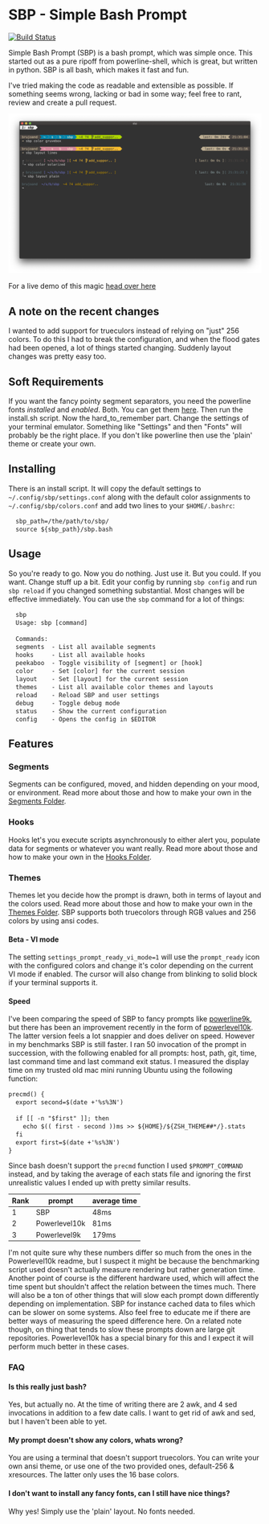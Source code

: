 # SBP - Simple Bash Prompt
[![Build Status](https://travis-ci.org/brujoand/sbp.svg?branch=master)](https://travis-ci.org/brujoand/sbp)

Simple Bash Prompt (SBP) is a bash prompt, which was simple once.
This started out as a pure ripoff from powerline-shell, which is great, but written in python.
SBP is all bash, which makes it fast and fun.

I've tried making the code as readable and extensible as possible.
If something seems wrong, lacking or bad in some way; feel free to rant, review and create a pull request.

![Screenshot](/resources/sbp_screenshot.png)

For a live demo of this magic [head over
here](https://asciinema.org/a/0efgJrqQJY2vH1XguXjX3xV1c)

## A note on the recent changes
I wanted to add support for trueculors instead of relying on "just" 256 colors.
To do this I had to break the configuration, and when the flood gates had been
opened, a lot of things started changing. Suddenly layout changes was pretty
easy too.

## Soft Requirements
If you want the fancy pointy segment separators, you need the powerline fonts _installed_ and _enabled_. Both.
You can get them [here](https://github.com/powerline/fonts).
Then run the install.sh script. Now the hard_to_remember part. Change the settings of your terminal emulator.
Something like "Settings" and then "Fonts" will probably be the right place.
If you don't like powerline then use the 'plain' theme or create your own.

## Installing
There is an install script. It will copy the default
settings to `~/.config/sbp/settings.conf` along with the default color assignments
to `~/.config/sbp/colors.conf` and add two lines to your `$HOME/.bashrc`:
```
  sbp_path=/the/path/to/sbp/
  source ${sbp_path}/sbp.bash
```

## Usage
So you're ready to go. Now you do nothing. Just use it. But you could. If you want. Change stuff up a bit.
Edit your config by running `sbp config` and run `sbp reload` if you changed
something substantial. Most changes will be effective immediately.
You can use the `sbp` command for a lot of things:
```
  sbp
  Usage: sbp [command]

  Commands:
  segments  - List all available segments
  hooks     - List all available hooks
  peekaboo  - Toggle visibility of [segment] or [hook]
  color     - Set [color] for the current session
  layout    - Set [layout] for the current session
  themes    - List all available color themes and layouts
  reload    - Reload SBP and user settings
  debug     - Toggle debug mode
  status    - Show the current configuration
  config    - Opens the config in $EDITOR
```

## Features
### Segments
Segments can be configured, moved, and hidden depending on your mood, or
environment. Read more about those and how to make your own in the [Segments
Folder](/segments).

### Hooks
Hooks let's you execute scripts asynchronously to either alert you, populate
data for segments or whatever you want really. Read more about those and how to
make your own in the [Hooks Folder](/hooks).

### Themes
Themes let you decide how the prompt is drawn, both in terms of layout and the
colors used. Read more about those and how to make your own in the [Themes
Folder](/themes). SBP supports both truecolors through RGB values and 256 colors
by using ansi codes.

#### Beta - VI mode
The setting `settings_prompt_ready_vi_mode=1` will use the `prompt_ready` icon
with the configured colors and change it's color depending on the current VI
mode if enabled. The cursor will also change from blinking to solid block if
your terminal supports it.


#### Speed
I've been comparing the speed of SBP to fancy prompts like
[powerline9k](https://github.com/Powerlevel9k/powerlevel9k), but there has been
an improvement recently in the form of
[powerlevel10k](https://github.com/romkatv/powerlevel10k). The latter version
feels a lot snappier and does deliver on speed. However in my benchmarks SBP is
still faster. I ran 50 invocation of the prompt in succession, with the
following enabled for all prompts: host, path, git, time, last command time and
last command exit status. I measured the display time on my trusted old mac mini
running Ubuntu using the following function:

```
precmd() {
  export second=$(date +'%s%3N')

  if [[ -n "$first" ]]; then
    echo $(( first - second ))ms >> ${HOME}/${ZSH_THEME##*/}.stats
  fi
  export first=$(date +'%s%3N')
}
```
Since bash doesn't support the `precmd` function I used `$PROMPT_COMMAND` instead, and by
taking the average of each stats file and ignoring the first unrealistic values
I ended up with pretty similar results.

|Rank| prompt       | average time |
|----|--------------|--------------|
| 1  | SBP          | 48ms         |
| 2  | Powerlevel10k| 81ms         |
| 3  | Powerlevel9k | 179ms        |

I'm not quite sure why these numbers differ so much from the ones in the
Powerlevel10k readme, but I suspect it might be because the benchmarking script
used doesn't actually measure rendering but rather generation time. Another
point of course is the different hardware used, which will affect the time spent
but shouldn't affect the relation between the times much. There will also be a
ton of other things that will slow each prompt down differently depending on
implementation. SBP for instance cached data to files which can be slower on
some systems. Also feel free to educate me if there are better ways of measuring
the speed difference here. On a related note though, on thing that tends to slow
these prompts down are large git repositories. Powerlevel10k has a special
binary for this and I expect it will perform much better in these cases.


### FAQ

#### Is this really just bash?
Yes, but actually no. At the time of writing there are 2 awk, and 4 sed
invocations in addition to a few date calls. I want to get rid of awk and sed,
but I haven't been able to yet.

#### My prompt doesn't show any colors, whats wrong?
You are using a terminal that doesn't support truecolors. You can write your own
ansi theme, or use one of the two provided ones, default-256 & xresources. The
latter only uses the 16 base colors.

#### I don't want to install any fancy fonts, can I still have nice things?
Why yes! Simply use the 'plain' layout. No fonts needed.
